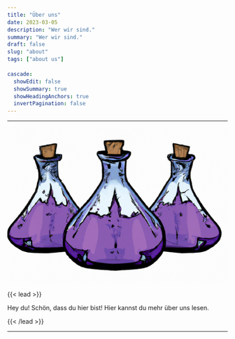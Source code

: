 ```yaml
---
title: "Über uns"
date: 2023-03-05
description: "Wer wir sind."
summary: "Wer wir sind."
draft: false
slug: "about"
tags: ["about us"]

cascade:
  showEdit: false
  showSummary: true
  showHeadingAnchors: true
  invertPagination: false
---
```


--------------
![ErlenMeyerFlasks](../3_erlenmeyer_flasks_with_violet.png)

{{< lead >}}

Hey du! Schön, dass du hier bist! Hier kannst du mehr über uns lesen.

{{< /lead >}}

---
